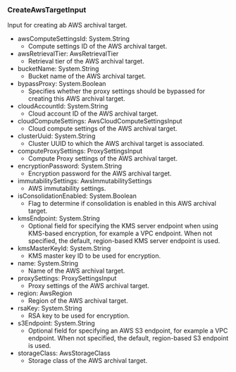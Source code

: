 ### CreateAwsTargetInput
Input for creating ab AWS archival target.

- awsComputeSettingsId: System.String
  - Compute settings ID of the AWS archival target.
- awsRetrievalTier: AwsRetrievalTier
  - Retrieval tier of the AWS archival target.
- bucketName: System.String
  - Bucket name of the AWS archival target.
- bypassProxy: System.Boolean
  - Specifies whether the proxy settings should be bypassed for creating this AWS archival target.
- cloudAccountId: System.String
  - Cloud account ID of the AWS archival target.
- cloudComputeSettings: AwsCloudComputeSettingsInput
  - Cloud compute settings of the AWS archival target.
- clusterUuid: System.String
  - Cluster UUID to which the AWS archival target is associated.
- computeProxySettings: ProxySettingsInput
  - Compute Proxy settings of the AWS archival target.
- encryptionPassword: System.String
  - Encryption password for the AWS archival target.
- immutabilitySettings: AwsImmutabilitySettings
  - AWS immutability settings.
- isConsolidationEnabled: System.Boolean
  - Flag to determine if consolidation is enabled in this AWS archival target.
- kmsEndpoint: System.String
  - Optional field for specifying the KMS server endpoint when using KMS-based encryption, for example a VPC endpoint. When not specified, the default, region-based KMS server endpoint is used.
- kmsMasterKeyId: System.String
  - KMS master key ID to be used for encryption.
- name: System.String
  - Name of the AWS archival target.
- proxySettings: ProxySettingsInput
  - Proxy settings of the AWS archival target.
- region: AwsRegion
  - Region of the AWS archival target.
- rsaKey: System.String
  - RSA key to be used for encryption.
- s3Endpoint: System.String
  - Optional field for specifying an AWS S3 endpoint, for example a VPC endpoint. When not specified, the default, region-based S3 endpoint is used.
- storageClass: AwsStorageClass
  - Storage class of the AWS archival target.

